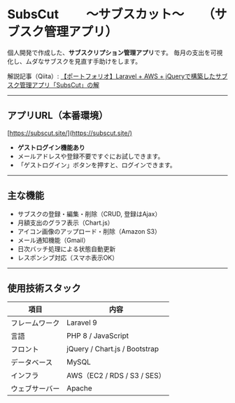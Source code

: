 # SubsCut　　 〜サブスカット〜　　（サブスク管理アプリ）

個人開発で作成した、**サブスクリプション管理アプリ**です。
毎月の支出を可視化し、ムダなサブスクを見直す手助けをします。

解説記事（Qiita）: [【ポートフォリオ】Laravel + AWS + jQueryで構築したサブスク管理アプリ「SubsCut」の解](https://qiita.com/latte00/items/60d2d44e81b73f1f48c7)

---

##  アプリURL（本番環境）

[https://subscut.site/](https://subscut.site/)

-  **ゲストログイン機能あり**
  - メールアドレスや登録不要ですぐにお試しできます。
  - 「ゲストログイン」ボタンを押すと、ログインできます。

---

##  主な機能

- サブスクの登録・編集・削除（CRUD, 登録はAjax）
- 月額支出のグラフ表示（Chart.js）
- アイコン画像のアップロード・削除（Amazon S3）
- メール通知機能（Gmail）
- 日次バッチ処理による状態自動更新
- レスポンシブ対応（スマホ表示OK）

---

##  使用技術スタック

| 項目 | 内容 |
|------|------|
| フレームワーク | Laravel 9 |
| 言語 | PHP 8 / JavaScript |
| フロント | jQuery / Chart.js / Bootstrap |
| データベース | MySQL |
| インフラ | AWS（EC2 / RDS / S3 / SES） |
| ウェブサーバー | Apache |

